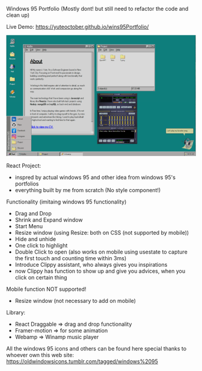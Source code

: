 Windows 95 Portfolio (Mostly dont! but still need to refactor the code and clean up)

Live Demo: https://yuteoctober.github.io/wins95Portfolio/

![alt text](https://github.com/Yuteoctober/wins95Portfolio/blob/main/src/assets/markdown.png?raw=true)

React Project:
  - inspred by actual windows 95 and other idea from windows 95's portfolios
  - everything built by me from scratch (No style component!)

Functionality (imitaing windows 95 functionality)
  - Drag and Drop
  - Shrink and Expand window
  - Start Menu
  - Resize window (using Resize: both on CSS (not supported by mobile))
  - Hide and unhide
  - One click to highlight
  - Double Click to open (also works on mobile using usestate to capture the first touch and counting time within 3ms)
  - Introduce Clippy assistant, who always gives you inspirations
  - now Clippy has function to show up and give you advices, when you click on certain thing

Mobile function NOT supported!
  - Resize window (not necessary to add on mobile)

Library:
  - React Draggable => drag and drop functionality
  - Framer-motion => for some animation
  - Webamp => Winamp music player

All the windows 95 icons and others can be found here
special thanks to whoever own this web
site: https://oldwindowsicons.tumblr.com/tagged/windows%2095

